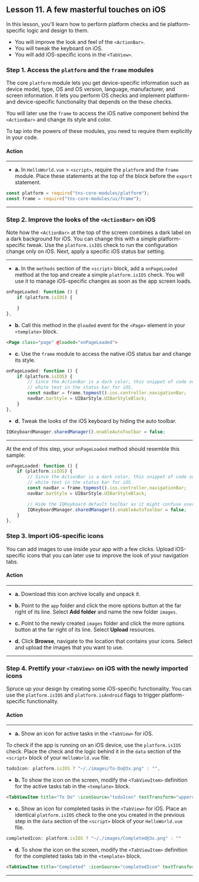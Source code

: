 ## Lesson 11. A few masterful touches on iOS

In this lesson, you'll learn how to perform platform checks and tie platform-specific logic and design to them.

* You will improve the look and feel of the `<ActionBar>`.
* You will tweak the keyboard on iOS.
* You will add iOS-specific icons in the `<TabView>`.

### Step 1. Access the `platform` and the `frame` modules

The core `platform` module lets you get device-specific information such as device model, type, OS and OS version, language, manufacturer, and screen information. It lets you perform OS checks and implement platform- and device-specific functionality that depends on the these checks.

You will later use the `frame` to access the iOS native component behind the `<ActionBar>` and change its style and color.

To tap into the powers of these modules, you need to require them explicitly in your code.

#### Action

<hr data-action="start" />

* **a.** In `HelloWorld.vue` > `<script>`, require the `platform` and the `frame` module. Place these statements at the top of the block before the `export` statement.

```JavaScript
const platform = require("tns-core-modules/platform");
const frame = require("tns-core-modules/ui/frame");
```

<hr data-action="end" />

### Step 2. Improve the looks of the `<ActionBar>` on iOS

Note how the `<ActionBar>` at the top of the screen combines a dark label on a dark background for iOS. You can change this with a simple platform-specific tweak. Use the `platform.isIOS` check to run the configuration change only on iOS. Next, apply a specific iOS status bar setting.

<hr data-action="start" />

* **a.** In the `methods` section of the `<script>` block, add a `onPageLoaded` method at the top and create a simple `platform.isIOS` check. You will use it to manage iOS-specific changes as soon as the app screen loads.

```JavaScript
onPageLoaded: function () {
    if (platform.isIOS) { 

    }
},
```

* **b.** Call this method in the `@loaded` event for the `<Page>` element in your `<template>` block.

```HTML
<Page class="page" @loaded="onPageLoaded">
```

* **c.** Use the `frame` module to access the native iOS status bar and change its style.

```JavaScript
onPageLoaded: function () {
    if (platform.isIOS) {
        // Since the ActionBar is a dark color, this snippet of code switches the app to use
        // white text in the status bar for iOS.
        const navBar = frame.topmost().ios.controller.navigationBar;
        navBar.barStyle = UIBarStyle.UIBarStyleBlack;
    }
},
```

* **d.** Tweak the looks of the iOS keyboard by hiding the auto toolbar.

```JavaScript
IQKeyboardManager.sharedManager().enableAutoToolbar = false;
```

<hr data-action="end" />

At the end of this step, your `onPageLoaded` method should resemble this sample:

```JavaScript
onPageLoaded: function () {
    if (platform.isIOS) {
        // Since the ActionBar is a dark color, this snippet of code switches the app to use
        // white text in the status bar for iOS.
        const navBar = frame.topmost().ios.controller.navigationBar;
        navBar.barStyle = UIBarStyle.UIBarStyleBlack;

        // Hide the IQKeyboard default toolbar as it might confuse users in this simple example.
        IQKeyboardManager.sharedManager().enableAutoToolbar = false;
    }
},
```

### Step 3. Import iOS-specific icons

You can add images to use inside your app with a few clicks. Upload iOS-specific icons that you can later use to improve the look of your navigation tabs.

#### Action

<hr data-action="start" />

* **a.** Download this icon archive locally and unpack it.

* **b.** Point to the `app` folder and click the more options button at the far right of its line. Select **Add folder** and name the new folder `images`.

* **c.** Point to the newly created `images` folder and click the more options button at the far right of its line. Select **Upload** resources.

* **d.** Click **Browse**, navigate to the location that contains your icons. Select and upload the images that you want to use.

<hr data-action="end" />

### Step 4. Prettify your `<TabView>` on iOS with the newly imported icons

Spruce up your design by creating some iOS-specific functionality. You can use the `platform.isIOS` and `platform.isAndroid` flags to trigger platform-specific functionality.

#### Action

<hr data-action="start" />

* **a.** Show an icon for active tasks in the `<TabView>` for iOS. 

To check if the app is running on an iOS device, use the `platform.isIOS` check. Place the check and the logic behind it in the `data` section of the `<script>` block of your `HelloWorld.vue` file.

```JavaScript
todoIcon: platform.isIOS ? "~/./images/To-Do@3x.png" : "",
```

* **b.** To show the icon on the screen, modify the `<TabViewItem>` definition for the active tasks tab in the `<template>` block.

```HTML
<TabViewItem title="To Do" :iconSource="todoIcon" textTransform="uppercase">
```

* **c.** Show an icon for completed tasks in the `<TabView>` for iOS. Place an identical `platform.isIOS` check to the one you created in the previous step in the `data` section of the `<script>` block of your `HelloWorld.vue` file.

```JavaScript
completedIcon: platform.isIOS ? "~/./images/Completed@3x.png" : ""
```

* **d.** To show the icon on the screen, modify the `<TabViewItem>` definition for the completed tasks tab in the `<template>` block.

```HTML
<TabViewItem title="Completed" :iconSource="completedIcon" textTransform="uppercase">
```

<hr data-action="end" />